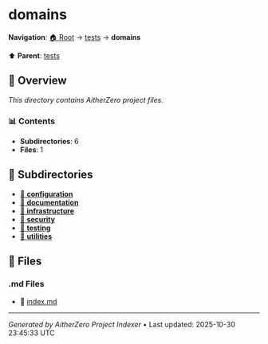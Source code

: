 # domains

**Navigation**: [🏠 Root](../../index.md) → [tests](../index.md) → **domains**

⬆️ **Parent**: [tests](../index.md)

## 📖 Overview

*This directory contains AitherZero project files.*

### 📊 Contents

- **Subdirectories**: 6
- **Files**: 1

## 📁 Subdirectories

- [📂 **configuration**](./configuration/index.md)
- [📂 **documentation**](./documentation/index.md)
- [📂 **infrastructure**](./infrastructure/index.md)
- [📂 **security**](./security/index.md)
- [📂 **testing**](./testing/index.md)
- [📂 **utilities**](./utilities/index.md)

## 📄 Files

### .md Files

- 📝 [index.md](./index.md)

---

*Generated by AitherZero Project Indexer* • Last updated: 2025-10-30 23:45:33 UTC

